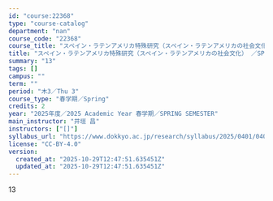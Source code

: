 ```yaml
---
id: "course:22368"
type: "course-catalog"
department: "nan"
course_code: "22368"
course_title: "スペイン・ラテンアメリカ特殊研究（スペイン・ラテンアメリカの社会文化） ／SPECIAL TOPICS ON SPAIN AND LATIN AMERICA: SOCIETY AND CULTURE"
title: "スペイン・ラテンアメリカ特殊研究（スペイン・ラテンアメリカの社会文化） ／SPECIAL TOPICS ON SPAIN AND LATIN AMERICA: SOCIETY AND CULTURE"
summary: "13"
tags: []
campus: ""
term: ""
period: "木3／Thu 3"
course_type: "春学期／Spring"
credits: 2
year: "2025年度／2025 Academic Year 春学期／SPRING SEMESTER"
main_instructor: "井垣 昌"
instructors: ["[]"]
syllabus_url: "https://www.dokkyo.ac.jp/research/syllabus/2025/0401/0401_22368_ja_JP.html"
license: "CC-BY-4.0"
version:
  created_at: "2025-10-29T12:47:51.635451Z"
  updated_at: "2025-10-29T12:47:51.635451Z"
---
```

13

